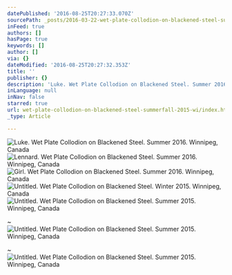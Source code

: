 ```yaml
---
datePublished: '2016-08-25T20:27:33.070Z'
sourcePath: _posts/2016-03-22-wet-plate-collodion-on-blackened-steel-summerfall-2015-wi.md
inFeed: true
authors: []
hasPage: true
keywords: []
author: []
via: {}
dateModified: '2016-08-25T20:27:32.353Z'
title: ''
publisher: {}
description: 'Luke. Wet Plate Collodion on Blackened Steel. Summer 2016. Winnipeg, Canada'
inLanguage: null
inNav: false
starred: true
url: wet-plate-collodion-on-blackened-steel-summerfall-2015-wi/index.html
_type: Article

---
```

![Luke. Wet Plate Collodion on Blackened Steel. Summer 2016. Winnipeg, Canada](https://the-grid-user-content.s3-us-west-2.amazonaws.com/78bd089a-2a30-44b2-bdb4-9591c2d95585.jpg)
![Lennard. Wet Plate Collodion on Blackened Steel. Summer 2016. Winnipeg, Canada](https://s3-us-west-2.amazonaws.com/the-grid-img/p/d393d158a4b80dc955597e596a6871b54e484b45.jpg)
![Girl. Wet Plate Collodion on Blackened Steel. Summer 2016. Winnipeg, Canada](https://s3-us-west-2.amazonaws.com/the-grid-img/p/098b3085daf359cdd0e3044d1c38daff405b7f65.jpg)
![Untitled. Wet Plate Collodion on Blackened Steel. Winter 2015. Winnipeg, Canada](https://s3-us-west-2.amazonaws.com/the-grid-img/p/459f84f4c968ebcc99fbd23cbb5939c9f8bf2fb7.jpg)
![Untitled. Wet Plate Collodion on Blackened Steel. Summer 2015. Winnipeg, Canada](https://s3-us-west-2.amazonaws.com/the-grid-img/p/87fe33d9f183ee6c22da8c58b8d00961b499588f.jpg)

~
![Untitled. Wet Plate Collodion on Blackened Steel. Summer 2015. Winnipeg, Canada](https://s3-us-west-2.amazonaws.com/the-grid-img/p/00533be0ca4973dd86b3c69c185f77c51e268f02.jpg)

~
![Untitled. Wet Plate Collodion on Blackened Steel. Summer 2015. Winnipeg, Canada](https://the-grid-user-content.s3-us-west-2.amazonaws.com/8f680f20-3b9c-4579-b21b-3d4b7a8ed860.jpg)
